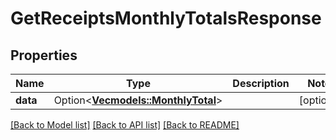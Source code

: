 # GetReceiptsMonthlyTotalsResponse

## Properties

Name | Type | Description | Notes
------------ | ------------- | ------------- | -------------
**data** | Option<[**Vec<models::MonthlyTotal>**](MonthlyTotal.md)> |  | [optional]

[[Back to Model list]](../README.md#documentation-for-models) [[Back to API list]](../README.md#documentation-for-api-endpoints) [[Back to README]](../README.md)


